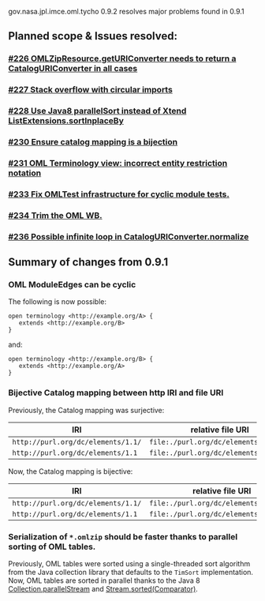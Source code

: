 gov.nasa.jpl.imce.oml.tycho 0.9.2 resolves major problems found in 0.9.1

## Planned scope & Issues resolved:

### [#226 OMLZipResource.getURIConverter needs to return a CatalogURIConverter in all cases](https://github.com/JPL-IMCE/gov.nasa.jpl.imce.oml/issues/226)

### [#227 Stack overflow with circular imports](https://github.com/JPL-IMCE/gov.nasa.jpl.imce.oml/issues/227)

### [#228 Use Java8 parallelSort instead of Xtend ListExtensions.sortInplaceBy](https://github.com/JPL-IMCE/gov.nasa.jpl.imce.oml/issues/228)

### [#230 Ensure catalog mapping is a bijection](https://github.com/JPL-IMCE/gov.nasa.jpl.imce.oml/issues/230)

### [#231 OML Terminology view: incorrect entity restriction notation](https://github.com/JPL-IMCE/gov.nasa.jpl.imce.oml/issues/231)

### [#233 Fix OMLTest infrastructure for cyclic module tests.](https://github.com/JPL-IMCE/gov.nasa.jpl.imce.oml/issues/233)

### [#234 Trim the OML WB.](https://github.com/JPL-IMCE/gov.nasa.jpl.imce.oml/issues/234)

### [#236 Possible infinite loop in CatalogURIConverter.normalize](https://github.com/JPL-IMCE/gov.nasa.jpl.imce.oml/issues/236)

## Summary of changes from 0.9.1

### OML ModuleEdges can be cyclic

The following is now possible:

```
open terminology <http://example.org/A> {
   extends <http://example.org/B>
}
```

and:

```
open terminology <http://example.org/B> {
   extends <http://example.org/A>
}
```

### Bijective Catalog mapping between http IRI and file URI

Previously, the Catalog mapping was surjective:


| IRI | relative file URI |
|----|----|
| `http://purl.org/dc/elements/1.1/` | `file:./purl.org/dc/elements/1.1.owl` |
| `http://purl.org/dc/elements/1.1` | `file:./purl.org/dc/elements/1.1.owl` |


Now, the Catalog mapping is bijective:


| IRI | relative file URI |
|----|----|
| `http://purl.org/dc/elements/1.1/` | `file:./purl.org/dc/elements/1.1/.owl` |
| `http://purl.org/dc/elements/1.1` | `file:./purl.org/dc/elements/1.1.owl` |

### Serialization of `*.omlzip` should be faster thanks to parallel sorting of OML tables.

Previously, OML tables were sorted using a single-threaded sort algorithm from the Java collection library that defaults to the `TimSort` implementation.
Now, OML tables are sorted in parallel thanks to the Java 8 [Collection.parallelStream](https://docs.oracle.com/javase/8/docs/api/java/util/Collection.html#parallelStream--)
and [Stream.sorted(Comparator)](https://docs.oracle.com/javase/8/docs/api/java/util/stream/Stream.html#sorted-java.util.Comparator-).
